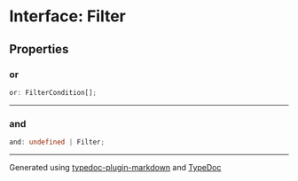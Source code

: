 # Interface: Filter

## Properties

### or

```ts
or: FilterCondition[];
```

***

### and

```ts
and: undefined | Filter;
```

***

Generated using [typedoc-plugin-markdown](https://www.npmjs.com/package/typedoc-plugin-markdown) and [TypeDoc](https://typedoc.org/)
